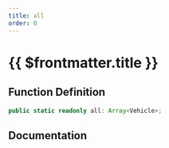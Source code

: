 ```yaml
---
title: all
order: 0
---
```


# {{ $frontmatter.title }}

## Function Definition

```ts
public static readonly all: Array<Vehicle>;
```

## Documentation

<!--@include: ./parts/all.md-->
